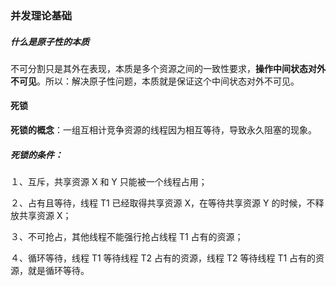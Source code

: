 ### 并发理论基础



##### 什么是原子性的本质

​	不可分割只是其外在表现，本质是多个资源之间的一致性要求，**操作中间状态对外不可见**。所以：解决原子性问题，本质就是保证这个中间状态对外不可见。

#### 死锁

**死锁的概念**：一组互相计竞争资源的线程因为相互等待，导致永久阻塞的现象。

##### 死锁的条件：

１、互斥，共享资源 X 和 Y 只能被一个线程占用；

２、占有且等待，线程 T1 已经取得共享资源 X，在等待共享资源 Y 的时候，不释放共享资源 X；

３、不可抢占，其他线程不能强行抢占线程 T1 占有的资源；

４、循环等待，线程 T1 等待线程 T2 占有的资源，线程 T2 等待线程 T1 占有的资源，就是循环等待。